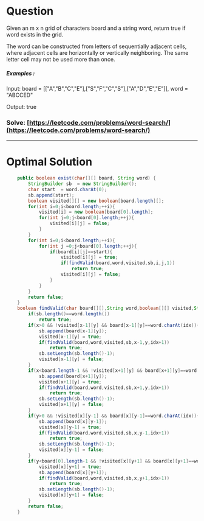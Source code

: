 # Question  

Given an m x n grid of characters board and a string word, return true if word exists in the grid.

The word can be constructed from letters of sequentially adjacent cells, where adjacent cells are horizontally or vertically neighboring. The same letter cell may not be used more than once.





##### Examples :

Input: board = [["A","B","C","E"],["S","F","C","S"],["A","D","E","E"]], word = "ABCCED"

Output: true



### Solve: [https://leetcode.com/problems/word-search/](https://leetcode.com/problems/word-search/)

*** 

# Optimal Solution 

``` java
    public boolean exist(char[][] board, String word) {
        StringBuilder sb  = new StringBuilder();
        char start  = word.charAt(0);
        sb.append(start);
        boolean visited[][] = new boolean[board.length][];
        for(int i=0;i<board.length;++i){
            visited[i] = new boolean[board[0].length];
            for(int j=0;j<board[0].length;++j){
                visited[i][j] = false;
            }
        }
        for(int i=0;i<board.length;++i){
            for(int j =0;j<board[0].length;++j){
                if(board[i][j]==start){
                    visited[i][j] = true;
                    if(findValid(board,word,visited,sb,i,j,1))
                        return true;
                    visited[i][j] = false;
                }
            }
        }
        return false;
    }
    boolean findValid(char board[][],String word,boolean[][] visited,StringBuilder sb,int x,int y,int idx){
        if(sb.length()==word.length())
            return true;
        if(x>0 && !visited[x-1][y] && board[x-1][y]==word.charAt(idx)){
            sb.append(board[x-1][y]);
            visited[x-1][y] = true;
            if(findValid(board,word,visited,sb,x-1,y,idx+1))
                return true;
            sb.setLength(sb.length()-1);
            visited[x-1][y] = false;
        }
        if(x<board.length-1 && !visited[x+1][y] && board[x+1][y]==word.charAt(idx)){
            sb.append(board[x+1][y]);
            visited[x+1][y] = true;
            if(findValid(board,word,visited,sb,x+1,y,idx+1))
                return true;
            sb.setLength(sb.length()-1);
            visited[x+1][y] = false;
        }
        if(y>0 && !visited[x][y-1] && board[x][y-1]==word.charAt(idx)){
            sb.append(board[x][y-1]);
            visited[x][y-1] = true;
            if(findValid(board,word,visited,sb,x,y-1,idx+1))
                return true;
            sb.setLength(sb.length()-1);
            visited[x][y-1] = false;
        }
        if(y<board[0].length-1 && !visited[x][y+1] && board[x][y+1]==word.charAt(idx)){
            visited[x][y+1] = true;
            sb.append(board[x][y+1]);
            if(findValid(board,word,visited,sb,x,y+1,idx+1))
                return true;
            sb.setLength(sb.length()-1);
            visited[x][y+1] = false;
        }
        return false;
    }
```